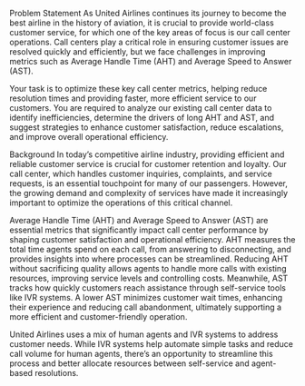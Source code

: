 Problem Statement
As United Airlines continues its journey to become the best airline in the history of aviation, it is crucial to provide world-class customer service, for which one of the key areas of focus is our call center operations. Call centers play a critical role in ensuring customer issues are resolved quickly and efficiently, but we face challenges in improving metrics such as Average Handle Time (AHT) and Average Speed to Answer (AST).

Your task is to optimize these key call center metrics, helping reduce resolution times and providing faster, more efficient service to our customers. You are required to analyze our existing call center data to identify inefficiencies, determine the drivers of long AHT and AST, and suggest strategies to enhance customer satisfaction, reduce escalations, and improve overall operational efficiency.

Background
In today’s competitive airline industry, providing efficient and reliable customer service is crucial for customer retention and loyalty. Our call center, which handles customer inquiries, complaints, and service requests, is an essential touchpoint for many of our passengers. However, the growing demand and complexity of services have made it increasingly important to optimize the operations of this critical channel.

Average Handle Time (AHT) and Average Speed to Answer (AST) are essential metrics that significantly impact call center performance by shaping customer satisfaction and operational efficiency. AHT measures the total time agents spend on each call, from answering to disconnecting, and provides insights into where processes can be streamlined. Reducing AHT without sacrificing quality allows agents to handle more calls with existing resources, improving service levels and controlling costs. Meanwhile, AST tracks how quickly customers reach assistance through self-service tools like IVR systems. A lower AST minimizes customer wait times, enhancing their experience and reducing call abandonment, ultimately supporting a more efficient and customer-friendly operation.

United Airlines uses a mix of human agents and IVR systems to address customer needs. While IVR systems help automate simple tasks and reduce call volume for human agents, there’s an opportunity to streamline this process and better allocate resources between self-service and agent-based resolutions.
